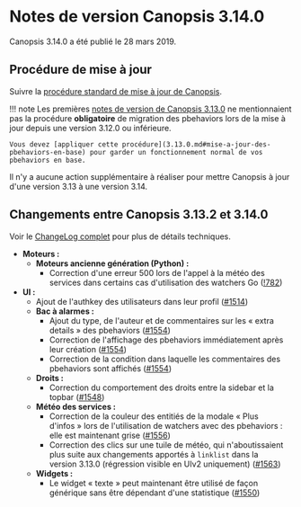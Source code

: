# Notes de version Canopsis 3.14.0

Canopsis 3.14.0 a été publié le 28 mars 2019.

## Procédure de mise à jour

Suivre la [procédure standard de mise à jour de Canopsis](../guide-administration/mise-a-jour/index.md).

!!! note
    Les premières [notes de version de Canopsis 3.13.0](3.13.0.md) ne mentionnaient pas la procédure **obligatoire** de migration des pbehaviors lors de la mise à jour depuis une version 3.12.0 ou inférieure.

    Vous devez [appliquer cette procédure](3.13.0.md#mise-a-jour-des-pbehaviors-en-base) pour garder un fonctionnement normal de vos pbehaviors en base.

Il n'y a aucune action supplémentaire à réaliser pour mettre Canopsis à jour d'une version 3.13 à une version 3.14.

## Changements entre Canopsis 3.13.2 et 3.14.0

Voir le [ChangeLog complet](https://git.canopsis.net/canopsis/canopsis/blob/develop/CHANGELOG.md) pour plus de détails techniques.

*  **Moteurs :**
    *  **Moteurs ancienne génération (Python) :**
        *  Correction d'une erreur 500 lors de l'appel à la météo des services dans certains cas d'utilisation des watchers Go ([!782](https://git.canopsis.net/canopsis/canopsis/merge_requests/782))
*  **UI :**
    *  Ajout de l'authkey des utilisateurs dans leur profil ([#1514](https://git.canopsis.net/canopsis/canopsis/issues/1514))
    *  **Bac à alarmes :**
        *  Ajout du type, de l'auteur et de commentaires sur les « extra details » des pbehaviors ([#1554](https://git.canopsis.net/canopsis/canopsis/issues/1554))
        *  Correction de l'affichage des pbehaviors immédiatement après leur création ([#1554](https://git.canopsis.net/canopsis/canopsis/issues/1554))
        *  Correction de la condition dans laquelle les commentaires des pbehaviors sont affichés ([#1554](https://git.canopsis.net/canopsis/canopsis/issues/1554))
    *  **Droits :**
        *  Correction du comportement des droits entre la sidebar et la topbar ([#1548](https://git.canopsis.net/canopsis/canopsis/issues/1548))
    *  **Météo des services :**
        *  Correction de la couleur des entitiés de la modale « Plus d'infos » lors de l'utilisation de watchers avec des pbehaviors : elle est maintenant grise ([#1556](https://git.canopsis.net/canopsis/canopsis/issues/1556))
        *  Correction des clics sur une tuile de météo, qui n'aboutissaient plus suite aux changements apportés à `linklist` dans la version 3.13.0 (régression visible en UIv2 uniquement) ([#1563](https://git.canopsis.net/canopsis/canopsis/issues/1563))
    *  **Widgets :**
        *  Le widget « texte » peut maintenant être utilisé de façon générique sans être dépendant d'une statistique ([#1550](https://git.canopsis.net/canopsis/canopsis/issues/1550))
